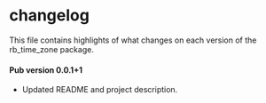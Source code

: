 # changelog

This file contains highlights of what changes on each version of the rb_time_zone
package.

#### Pub version 0.0.1+1
  * Updated README and project description.